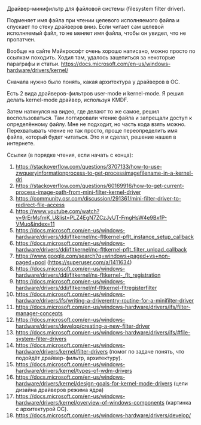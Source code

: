 Драйвер-минифильтр для файловой системы (filesystem filter driver).

Подменяет имя файла при чтении целевого исполняемого файла и спускает по стеку драйверов вниз. Если читает сам целевой исполняемый файл, то не меняет имя файла, чтобы он увидел, что не пропатчен.

Вообще на сайте Майкрософт очень хорошо написано, можно просто по ссылкам походить. Ходил там, удалось зацепиться за некоторые параграфы и статьи. https://docs.microsoft.com/en-us/windows-hardware/drivers/kernel/

Сначала нужно было понять, какая архитектура у драйверов в ОС.

Есть 2 вида драйверов-фильтров user-mode и kernel-mode. Я решил делать kernel-mode драйвер, используя KMDF.

Затем наткнулся на видео, где делают то же самое, решил воспользоваться. Там логгировали чтение файла и запрещали доступ к определённому файлу. Мне не подходит, но часть кода взять можно.
Перехватывать чтение не так просто, проще переопределить имя файла, который будет читаться. Это я и сделал, решение нашел в интернете.

Ссылки (в порядке чтения, если начать с конца):
1. https://stackoverflow.com/questions/3707133/how-to-use-zwqueryinformationprocess-to-get-processimagefilename-in-a-kernel-dri
1. https://stackoverflow.com/questions/60169916/how-to-get-current-process-image-path-from-mini-filter-kernel-driver
1. https://community.osr.com/discussion/291361/mini-filter-driver-to-redirect-file-access
1. https://www.youtube.com/watch?v=9rErMsfmK_U&list=PLZ4EgN7ZCzJyUT-FmgHsW4e9BxfP-VMuo&index=11
1. https://docs.microsoft.com/en-us/windows-hardware/drivers/ddi/fltkernel/nc-fltkernel-pflt_instance_setup_callback
1. https://docs.microsoft.com/en-us/windows-hardware/drivers/ddi/fltkernel/nc-fltkernel-pflt_filter_unload_callback
1. https://www.google.com/search?q=windows+paged+vs+non-paged+pool (https://superuser.com/a/1411634)
1. https://docs.microsoft.com/en-us/windows-hardware/drivers/ddi/fltkernel/ns-fltkernel-_flt_registration
1. https://docs.microsoft.com/en-us/windows-hardware/drivers/ddi/fltkernel/nf-fltkernel-fltregisterfilter
1. https://docs.microsoft.com/en-us/windows-hardware/drivers/ifs/writing-a-driverentry-routine-for-a-minifilter-driver
1. https://docs.microsoft.com/en-us/windows-hardware/drivers/ifs/filter-manager-concepts
1. https://docs.microsoft.com/en-us/windows-hardware/drivers/develop/creating-a-new-filter-driver
1. https://docs.microsoft.com/en-us/windows-hardware/drivers/ifs/#file-system-filter-drivers
1. https://docs.microsoft.com/en-us/windows-hardware/drivers/kernel/filter-drivers (помог по задаче понять, что подойдёт драйвер-фильтр, архитектуру).
1. https://docs.microsoft.com/en-us/windows-hardware/drivers/kernel/types-of-wdm-drivers
1. https://docs.microsoft.com/en-us/windows-hardware/drivers/kernel/design-goals-for-kernel-mode-drivers (цели дизайна драйверов режима ядра)
1. https://docs.microsoft.com/en-us/windows-hardware/drivers/kernel/overview-of-windows-components (картинка с архитектурой ОС).
1. https://docs.microsoft.com/en-us/windows-hardware/drivers/develop/
